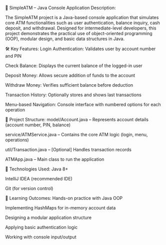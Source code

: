 🔐 SimpleATM – Java Console Application
Description:

The SimpleATM project is a Java-based console application that simulates core ATM functionalities such as user authentication, balance inquiry, cash deposit, and withdrawal. Designed for intermediate-level developers, this project demonstrates the practical use of object-oriented programming (OOP), modular design, and basic data structures in Java.

🛠 Key Features:
Login Authentication: Validates user by account number and PIN

Check Balance: Displays the current balance of the logged-in user

Deposit Money: Allows secure addition of funds to the account

Withdraw Money: Verifies sufficient balance before deduction

Transaction History: Optionally stores and shows last transactions

Menu-based Navigation: Console interface with numbered options for each operation

📁 Project Structure:
model/Account.java – Represents account details (account number, PIN, balance)

service/ATMService.java – Contains the core ATM logic (login, menu, operations)

util/Transaction.java – [Optional] Handles transaction records

ATMApp.java – Main class to run the application

🔧 Technologies Used:
Java 8+

IntelliJ IDEA (recommended IDE)

Git (for version control)

📌 Learning Outcomes:
Hands-on practice with Java OOP

Implementing HashMaps for in-memory account data

Designing a modular application structure

Applying basic authentication logic

Working with console input/output


